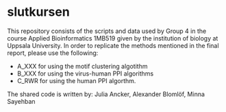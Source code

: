 # slutkursen

This repository consists of the scripts and data used by Group 4 in the course Applied Bioinformatics 1MB519 given by the institution of biology at Uppsala University. In order to replicate the methods mentioned in the final report, please use the following:

- A_XXX for using the motif clustering algotithm
- B_XXX for using the virus-human PPI algorithms
- C_RWR for using the human PPI algorthm. 

The shared code is written by:
Julia Ancker, Alexander Blomlöf, Minna Sayehban
